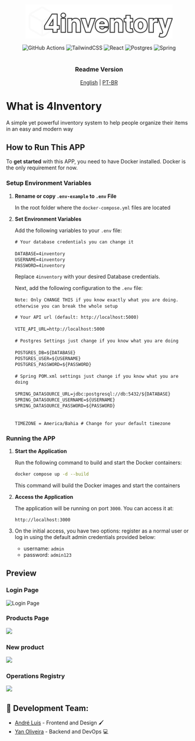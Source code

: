 <p align="center">
<img width="400" src="Frontend/4inFrontend/src/assets/logo.svg">
</p>
<div align="center">
    <img src="https://img.shields.io/badge/github%20actions-%232671E5.svg?style=for-the-badge&logo=githubactions&logoColor=white" alt="GitHub Actions" />
    <img src="https://img.shields.io/badge/tailwindcss-%2338B2AC.svg?style=for-the-badge&logo=tailwind-css&logoColor=white" alt="TailwindCSS" />
    <img src="https://img.shields.io/badge/react-%2320232a.svg?style=for-the-badge&logo=react&logoColor=%2361DAFB" alt="React" />
    <img src="https://img.shields.io/badge/postgres-%23316192.svg?style=for-the-badge&logo=postgresql&logoColor=white" alt="Postgres" />
    <img src="https://img.shields.io/badge/spring-%236DB33F.svg?style=for-the-badge&logo=spring&logoColor=white" alt="Spring" />
</div>
<div align="center">
    <br/>
    <h3>Readme Version</h3>
    <a href="https://github.com/OliYan-debug/4inventory/blob/main/README.md">English</a>
    <span>|</span>
    <a href="https://github.com/OliYan-debug/4inventory/blob/main/README-PT_BR.md">PT-BR</a>
</div>

# What is 4Inventory

A simple yet powerful inventory system to help people organize their items in an easy and modern way

## How to Run This APP

To <b>get started</b> with this APP, you need to have Docker installed. Docker is the only requirement for now.


### Setup Environment Variables

1. **Rename or copy `.env-example` to `.env` File**

   In the root folder where the `docker-compose.yml` files are located
   
3. **Set Environment Variables**

   Add the following variables to your `.env` file:
   ```env
   # Your database credentials you can change it

   DATABASE=4inventory
   USERNAME=4inventory
   PASSWORD=4inventory
   ```
   Replace `4inventory` with your desired Database credentials.

   Next, add the following configuration to the `.env` file:
   
   `Note: Only CHANGE THIS if you know exactly what you are doing. otherwise you can break the whole setup`

   ```env
   # Your API url (default: http://localhost:5000)

   VITE_API_URL=http://localhost:5000

   # Postgres Settings just change if you know what you are doing

   POSTGRES_DB=${DATABASE}
   POSTGRES_USER=${USERNAME}
   POSTGRES_PASSWORD=${PASSWORD}

   # Spring POM.xml settings just change if you know what you are doing

   SPRING_DATASOURCE_URL=jdbc:postgresql://db:5432/${DATABASE}
   SPRING_DATASOURCE_USERNAME=${USERNAME}
   SPRING_DATASOURCE_PASSWORD=${PASSWORD}


   TIMEZONE = America/Bahia # Change for your default timezone
   ```


### Running the APP

1. **Start the Application**

   Run the following command to build and start the Docker containers:

   ```bash
   docker compose up -d --build
   ```

   This command will build the Docker images and start the containers

2. **Access the Application**

   The application will be running on port `3000`. You can access it at:

   ```
   http://localhost:3000
   ```
3. On the initial access, you have two options: register as a normal user or log in using the default admin credentials provided below:
   - username: `admin`
   - password: `admin123`

## Preview
<h3>Login Page</h3>
<img src="https://i.imgur.com/31B5LTu.png" alt="Login Page"/>
<h3>Products Page</h3>
<img src="https://i.imgur.com/9j67DzX.png"/>
<h3>New product</h3>
<img src="https://i.imgur.com/Uw2QXdD.png"/>
<h3>Operations Registry</h3>
<img src="https://i.imgur.com/WpRwTRg.png"/>

## 🚀 Development Team:
- [André Luis](https://github.com/aandreluis) - Frontend and Design 🖌️
- [Yan Oliveira](https://github.com/Oliyan-debug) - Backend and DevOps 💻
